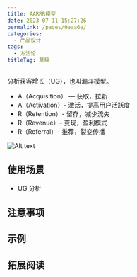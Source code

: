```yaml
---
title: AARRR模型
date: 2023-07-11 15:27:26
permalink: /pages/9eaa6e/
categories: 
  - 产品设计
tags: 
  - 方法论
titleTag: 草稿
---
```


分析获客增长（UG），也叫漏斗模型。

- A（Acquisition） — 获取，拉新
- A（Activation）- 激活，提高用户活跃度
- R（Retention）- 留存，减少流失
- R（Revenue）- 变现，盈利模式
- R（Referral）- 推荐，裂变传播

![Alt text](../../@assets/img/image-11.png)


## 使用场景
- UG 分析

## 注意事项

## 示例

## 拓展阅读
